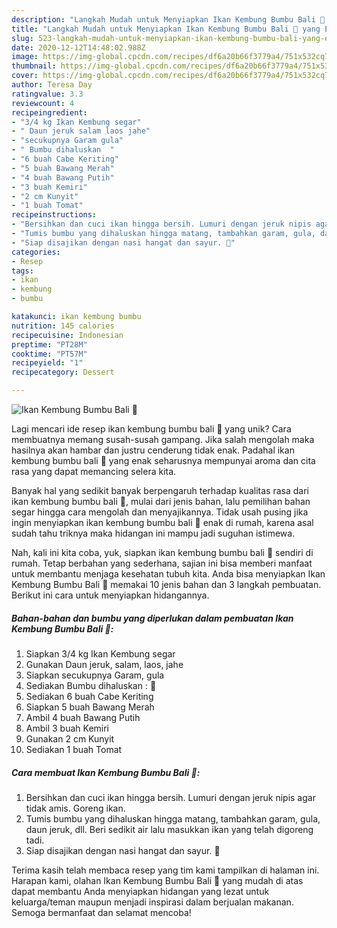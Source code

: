 ```yaml
---
description: "Langkah Mudah untuk Menyiapkan Ikan Kembung Bumbu Bali 🐠 yang Enak"
title: "Langkah Mudah untuk Menyiapkan Ikan Kembung Bumbu Bali 🐠 yang Enak"
slug: 523-langkah-mudah-untuk-menyiapkan-ikan-kembung-bumbu-bali-yang-enak
date: 2020-12-12T14:48:02.988Z
image: https://img-global.cpcdn.com/recipes/df6a20b66f3779a4/751x532cq70/ikan-kembung-bumbu-bali-🐠-foto-resep-utama.jpg
thumbnail: https://img-global.cpcdn.com/recipes/df6a20b66f3779a4/751x532cq70/ikan-kembung-bumbu-bali-🐠-foto-resep-utama.jpg
cover: https://img-global.cpcdn.com/recipes/df6a20b66f3779a4/751x532cq70/ikan-kembung-bumbu-bali-🐠-foto-resep-utama.jpg
author: Teresa Day
ratingvalue: 3.3
reviewcount: 4
recipeingredient:
- "3/4 kg Ikan Kembung segar"
- " Daun jeruk salam laos jahe"
- "secukupnya Garam gula"
- " Bumbu dihaluskan  "
- "6 buah Cabe Keriting"
- "5 buah Bawang Merah"
- "4 buah Bawang Putih"
- "3 buah Kemiri"
- "2 cm Kunyit"
- "1 buah Tomat"
recipeinstructions:
- "Bersihkan dan cuci ikan hingga bersih. Lumuri dengan jeruk nipis agar tidak amis. Goreng ikan."
- "Tumis bumbu yang dihaluskan hingga matang, tambahkan garam, gula, daun jeruk, dll. Beri sedikit air lalu masukkan ikan yang telah digoreng tadi."
- "Siap disajikan dengan nasi hangat dan sayur. 🐠"
categories:
- Resep
tags:
- ikan
- kembung
- bumbu

katakunci: ikan kembung bumbu 
nutrition: 145 calories
recipecuisine: Indonesian
preptime: "PT28M"
cooktime: "PT57M"
recipeyield: "1"
recipecategory: Dessert

---
```



![Ikan Kembung Bumbu Bali 🐠](https://img-global.cpcdn.com/recipes/df6a20b66f3779a4/751x532cq70/ikan-kembung-bumbu-bali-🐠-foto-resep-utama.jpg)

Lagi mencari ide resep ikan kembung bumbu bali 🐠 yang unik? Cara membuatnya memang susah-susah gampang. Jika salah mengolah maka hasilnya akan hambar dan justru cenderung tidak enak. Padahal ikan kembung bumbu bali 🐠 yang enak seharusnya mempunyai aroma dan cita rasa yang dapat memancing selera kita.



Banyak hal yang sedikit banyak berpengaruh terhadap kualitas rasa dari ikan kembung bumbu bali 🐠, mulai dari jenis bahan, lalu pemilihan bahan segar hingga cara mengolah dan menyajikannya. Tidak usah pusing jika ingin menyiapkan ikan kembung bumbu bali 🐠 enak di rumah, karena asal sudah tahu triknya maka hidangan ini mampu jadi suguhan istimewa.


Nah, kali ini kita coba, yuk, siapkan ikan kembung bumbu bali 🐠 sendiri di rumah. Tetap berbahan yang sederhana, sajian ini bisa memberi manfaat untuk membantu menjaga kesehatan tubuh kita. Anda bisa menyiapkan Ikan Kembung Bumbu Bali 🐠 memakai 10 jenis bahan dan 3 langkah pembuatan. Berikut ini cara untuk menyiapkan hidangannya.

<!--inarticleads1-->

##### Bahan-bahan dan bumbu yang diperlukan dalam pembuatan Ikan Kembung Bumbu Bali 🐠:

1. Siapkan 3/4 kg Ikan Kembung segar
1. Gunakan  Daun jeruk, salam, laos, jahe
1. Siapkan secukupnya Garam, gula
1. Sediakan  Bumbu dihaluskan : 🍒
1. Sediakan 6 buah Cabe Keriting
1. Siapkan 5 buah Bawang Merah
1. Ambil 4 buah Bawang Putih
1. Ambil 3 buah Kemiri
1. Gunakan 2 cm Kunyit
1. Sediakan 1 buah Tomat




<!--inarticleads2-->

##### Cara membuat Ikan Kembung Bumbu Bali 🐠:

1. Bersihkan dan cuci ikan hingga bersih. Lumuri dengan jeruk nipis agar tidak amis. Goreng ikan.
1. Tumis bumbu yang dihaluskan hingga matang, tambahkan garam, gula, daun jeruk, dll. Beri sedikit air lalu masukkan ikan yang telah digoreng tadi.
1. Siap disajikan dengan nasi hangat dan sayur. 🐠




Terima kasih telah membaca resep yang tim kami tampilkan di halaman ini. Harapan kami, olahan Ikan Kembung Bumbu Bali 🐠 yang mudah di atas dapat membantu Anda menyiapkan hidangan yang lezat untuk keluarga/teman maupun menjadi inspirasi dalam berjualan makanan. Semoga bermanfaat dan selamat mencoba!
